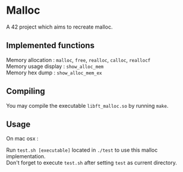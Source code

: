 # Malloc

A 42 project which aims to recreate malloc.

## Implemented functions

Memory allocation : `malloc`, `free`, `realloc`, `calloc`, `reallocf`  
Memory usage display : `show_alloc_mem`  
Memory hex dump : `show_alloc_mem_ex`

## Compiling

You may compile the executable `libft_malloc.so` by running `make`.

## Usage

On mac osx :  

Run `test.sh [executable]` located in `./test` to use this malloc implementation.  
Don't forget to execute `test.sh` after setting `test` as current directory.
